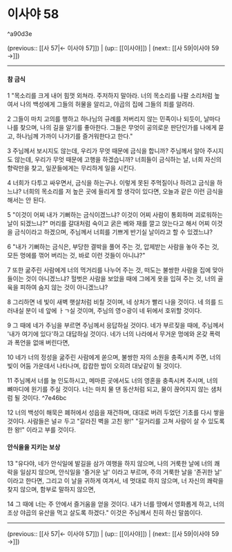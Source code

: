 # 이사야 58

^a90d3e

(previous:: [[사 57|← 이사야 57]]) | (up:: [[이사야]]) | (next:: [[사 59|이사야 59 →]])

***


#### 참 금식
1 
"목소리를 크게 내어 힘껏 외쳐라. 주저하지 말아라. 너의 목소리를 나팔 소리처럼 높여서 나의 백성에게 그들의 허물을 알리고, 야곱의 집에 그들의 죄를 알려라.


2 
그들이 마치 고의를 행하고 하나님의 규례를 저버리지 않는 민족이나 되듯이, 날마다 나를 찾으며, 나의 길을 알기를 좋아한다. 그들은 무엇이 공의로운 판단인가를 나에게 묻고, 하나님께 가까이 나가기를 즐거워한다고 한다."


3 
주님께서 보시지도 않는데, 우리가 무엇 때문에 금식을 합니까? 주님께서 알아 주시지도 않는데, 우리가 무엇 때문에 고행을 하겠습니까?
너희들이 금식하는 날, 너희 자신의 향락만을 찾고, 일꾼들에게는 무리하게 일을 시킨다.


4 
너희가 다투고 싸우면서, 금식을 하는구나. 이렇게 못된 주먹질이나 하려고 금식을 하느냐? 너희의 목소리를 저 높은 곳에 들리게 할 생각이 있다면, 오늘과 같은 이런 금식을 해서는 안 된다.


5 
"이것이 어찌 내가 기뻐하는 금식이겠느냐? 이것이 어찌 사람이 통회하며 괴로워하는 날이 되겠느냐?"
머리를 갈대처럼 숙이고 굵은 베와 재를 깔고 앉는다고 해서 어찌 이것을 금식이라고 하겠으며, 주님께서 너희를 기쁘게 반기실 날이라고 할 수 있겠느냐?


6 
"내가 기뻐하는 금식은, 부당한 결박을 풀어 주는 것, 압제받는 사람을 놓아 주는 것, 모든 멍에를 꺾어 버리는 것, 바로 이런 것들이 아니냐?"


7 
또한 굶주린 사람에게 너의 먹거리를 나누어 주는 것, 떠도는 불쌍한 사람을 집에 맞아들이는 것이 아니겠느냐?
헐벗은 사람을 보았을 때에 그에게 옷을 입혀 주는 것, 너의 골육을 피하여 숨지 않는 것이 아니겠느냐?


8 
그리하면 네 빛이 새벽 햇살처럼 비칠 것이며, 네 상처가 빨리 나을 것이다.
네 의를 드러내실 분이 네 앞에 ㅏㄱ실 것이며, 주님의 영ㅇ광이 네 뒤에서 호위할 것이다.


9 
그 때에 네가 주님을 부르면 주님께서 응답하실 것이다.
네가 부르짖을 때에, 주님께서 '내가 여기에 있다'하고 대답하실 것이다.
네가 너의 나라에서 무거운 멍에와 온갖 폭력과 폭언을 없애 버린다면,

10 
네가 너의 정성을 굶주린 사람에게 쏟으며, 불쌍한 자의 소원을 충족시켜 주면, 너의 빛이 어둠 가운데서 나타나며, 캄캄한 밤이 오히려 대낮같이 될 것이다.


11 
주님께서 너를 늘 인도하시고, 메마른 곳에서도 너의 영혼을 충족시켜 주시며, 너의 뼈마디에 원기를 주실 것이다.
너는 마치 물 댄 동산처럼 되고, 물이 끊어지지 않는 샘처럼 될 것이다. ^7e46bc


12 
너의 백성이 해묵은 폐허에서 성읍을 재건하며, 대대로 버려 두었던 기초를 다시 쌓을 것이다.
사람들은 널ㄹ 두고 "갈라진 벽을 고친 왕!" "길거리를 고쳐 사람이 살 수 있도록 한 왕!" 이라고 부를 것이다.


#### 안식을을 지키는 보상
13 
"유다야, 네가 안식일에 발길을 삼가 여행을 하지 않으며, 나의 거룩한 날에 너의 쾌락을 일삼지 않으며, 안식일을 '즐거운 날' 이라고 부르며, 주의 거룩한 날을 '존귀한 날' 이라고 한다면, 그리고 이 날을 귀하게 여겨서, 네 멋대로 하지 않으며, 너 자신의 쾌락을 찾지 않으며, 함부로 말하지 않으면,


14 
그 때에 너는 주 안에서 즐거움을 얻을 것이다. 내가 너를 땅에서 영화롭게 하고, 너의 조상 야곱의 유산을 먹고 살도록 하겠다." 이것은 주님께서 친히 하신 말씀이다.


***

(previous:: [[사 57|← 이사야 57]]) | (up:: [[이사야]]) | (next:: [[사 59|이사야 59 →]])
